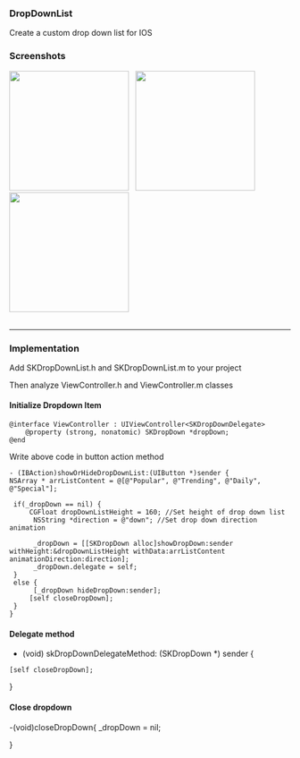 ### DropDownList

Create a custom drop down list for IOS

### Screenshots

<img src="https://raw.githubusercontent.com/sukruk/DropDownList/master/ScreenShots/Image_1.png"  width="214">&nbsp;&nbsp;
<img src="https://raw.githubusercontent.com/sukruk/DropDownList/master/ScreenShots/Image_2.png"  width="214">&nbsp;&nbsp;
<img src="https://raw.githubusercontent.com/sukruk/DropDownList/master/ScreenShots/Image_3.png" width="214"><br><br><hr>

### Implementation


Add SKDropDownList.h and SKDropDownList.m to your project 

Then analyze ViewController.h and ViewController.m classes

#### Initialize Dropdown Item


    @interface ViewController : UIViewController<SKDropDownDelegate>
        @property (strong, nonatomic) SKDropDown *dropDown;
    @end


Write above code in button action method

    - (IBAction)showOrHideDropDownList:(UIButton *)sender {
    NSArray * arrListContent = @[@"Popular", @"Trending", @"Daily", @"Special"];
    
     if(_dropDown == nil) {
         CGFloat dropDownListHeight = 160; //Set height of drop down list
          NSString *direction = @"down"; //Set drop down direction animation
        
          _dropDown = [[SKDropDown alloc]showDropDown:sender withHeight:&dropDownListHeight withData:arrListContent animationDirection:direction];
          _dropDown.delegate = self;
     }
     else {
          [_dropDown hideDropDown:sender];
         [self closeDropDown];
     }
    }

#### Delegate method
   - (void) skDropDownDelegateMethod: (SKDropDown *) sender {
   
    [self closeDropDown];

   }

#### Close dropdown 
-(void)closeDropDown{
    _dropDown = nil;
    
}


